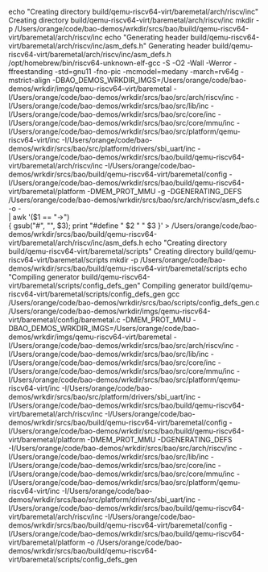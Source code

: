 echo "Creating directory	 build/qemu-riscv64-virt/baremetal/arch/riscv/inc"
Creating directory	 build/qemu-riscv64-virt/baremetal/arch/riscv/inc
mkdir -p /Users/orange/code/bao-demos/wrkdir/srcs/bao/build/qemu-riscv64-virt/baremetal/arch/riscv/inc
echo "Generating header	 build/qemu-riscv64-virt/baremetal/arch/riscv/inc/asm_defs.h"
Generating header	 build/qemu-riscv64-virt/baremetal/arch/riscv/inc/asm_defs.h
/opt/homebrew/bin/riscv64-unknown-elf-gcc -S -O2 -Wall -Werror -ffreestanding -std=gnu11 -fno-pic -mcmodel=medany -march=rv64g -mstrict-align  -DBAO_DEMOS_WRKDIR_IMGS=/Users/orange/code/bao-demos/wrkdir/imgs/qemu-riscv64-virt/baremetal -I/Users/orange/code/bao-demos/wrkdir/srcs/bao/src/arch/riscv/inc -I/Users/orange/code/bao-demos/wrkdir/srcs/bao/src/lib/inc -I/Users/orange/code/bao-demos/wrkdir/srcs/bao/src/core/inc -I/Users/orange/code/bao-demos/wrkdir/srcs/bao/src/core/mmu/inc -I/Users/orange/code/bao-demos/wrkdir/srcs/bao/src/platform/qemu-riscv64-virt/inc -I/Users/orange/code/bao-demos/wrkdir/srcs/bao/src/platform/drivers/sbi_uart/inc -I/Users/orange/code/bao-demos/wrkdir/srcs/bao/build/qemu-riscv64-virt/baremetal/arch/riscv/inc -I/Users/orange/code/bao-demos/wrkdir/srcs/bao/build/qemu-riscv64-virt/baremetal/config -I/Users/orange/code/bao-demos/wrkdir/srcs/bao/build/qemu-riscv64-virt/baremetal/platform    -DMEM_PROT_MMU -g -DGENERATING_DEFS /Users/orange/code/bao-demos/wrkdir/srcs/bao/src/arch/riscv/asm_defs.c -o - \
		| awk '($1 == "->") \
			{ gsub("#", "", $3); print "#define " $2 " " $3 }' > /Users/orange/code/bao-demos/wrkdir/srcs/bao/build/qemu-riscv64-virt/baremetal/arch/riscv/inc/asm_defs.h
echo "Creating directory	 build/qemu-riscv64-virt/baremetal/scripts"
Creating directory	 build/qemu-riscv64-virt/baremetal/scripts
mkdir -p /Users/orange/code/bao-demos/wrkdir/srcs/bao/build/qemu-riscv64-virt/baremetal/scripts
echo "Compiling generator	 build/qemu-riscv64-virt/baremetal/scripts/config_defs_gen"
Compiling generator	 build/qemu-riscv64-virt/baremetal/scripts/config_defs_gen
gcc /Users/orange/code/bao-demos/wrkdir/srcs/bao/scripts/config_defs_gen.c /Users/orange/code/bao-demos/wrkdir/imgs/qemu-riscv64-virt/baremetal/config/baremetal.c  -DMEM_PROT_MMU -DBAO_DEMOS_WRKDIR_IMGS=/Users/orange/code/bao-demos/wrkdir/imgs/qemu-riscv64-virt/baremetal -I/Users/orange/code/bao-demos/wrkdir/srcs/bao/src/arch/riscv/inc -I/Users/orange/code/bao-demos/wrkdir/srcs/bao/src/lib/inc -I/Users/orange/code/bao-demos/wrkdir/srcs/bao/src/core/inc -I/Users/orange/code/bao-demos/wrkdir/srcs/bao/src/core/mmu/inc -I/Users/orange/code/bao-demos/wrkdir/srcs/bao/src/platform/qemu-riscv64-virt/inc -I/Users/orange/code/bao-demos/wrkdir/srcs/bao/src/platform/drivers/sbi_uart/inc -I/Users/orange/code/bao-demos/wrkdir/srcs/bao/build/qemu-riscv64-virt/baremetal/arch/riscv/inc -I/Users/orange/code/bao-demos/wrkdir/srcs/bao/build/qemu-riscv64-virt/baremetal/config -I/Users/orange/code/bao-demos/wrkdir/srcs/bao/build/qemu-riscv64-virt/baremetal/platform    -DMEM_PROT_MMU -DGENERATING_DEFS \
		-I/Users/orange/code/bao-demos/wrkdir/srcs/bao/src/arch/riscv/inc -I/Users/orange/code/bao-demos/wrkdir/srcs/bao/src/lib/inc -I/Users/orange/code/bao-demos/wrkdir/srcs/bao/src/core/inc -I/Users/orange/code/bao-demos/wrkdir/srcs/bao/src/core/mmu/inc -I/Users/orange/code/bao-demos/wrkdir/srcs/bao/src/platform/qemu-riscv64-virt/inc -I/Users/orange/code/bao-demos/wrkdir/srcs/bao/src/platform/drivers/sbi_uart/inc -I/Users/orange/code/bao-demos/wrkdir/srcs/bao/build/qemu-riscv64-virt/baremetal/arch/riscv/inc -I/Users/orange/code/bao-demos/wrkdir/srcs/bao/build/qemu-riscv64-virt/baremetal/config -I/Users/orange/code/bao-demos/wrkdir/srcs/bao/build/qemu-riscv64-virt/baremetal/platform -o /Users/orange/code/bao-demos/wrkdir/srcs/bao/build/qemu-riscv64-virt/baremetal/scripts/config_defs_gen
